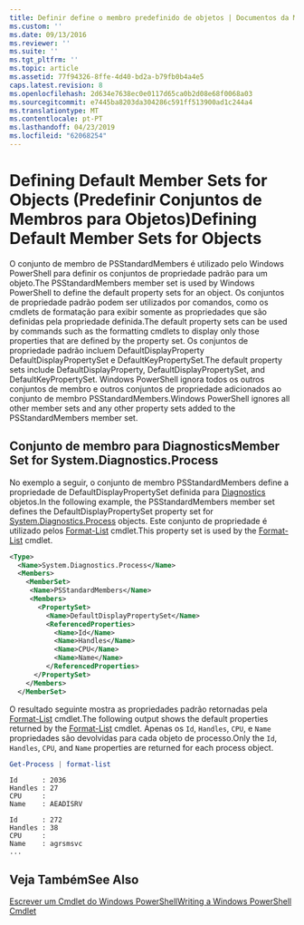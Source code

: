 ```yaml
---
title: Definir define o membro predefinido de objetos | Documentos da Microsoft
ms.custom: ''
ms.date: 09/13/2016
ms.reviewer: ''
ms.suite: ''
ms.tgt_pltfrm: ''
ms.topic: article
ms.assetid: 77f94326-8ffe-4d40-bd2a-b79fb0b4a4e5
caps.latest.revision: 8
ms.openlocfilehash: 2d634e7638ec0e0117d65ca0b2d08e68f0068a03
ms.sourcegitcommit: e7445ba8203da304286c591ff513900ad1c244a4
ms.translationtype: MT
ms.contentlocale: pt-PT
ms.lasthandoff: 04/23/2019
ms.locfileid: "62068254"
---
```

# <a name="defining-default-member-sets-for-objects"></a><span data-ttu-id="214f0-102">Defining Default Member Sets for Objects (Predefinir Conjuntos de Membros para Objetos)</span><span class="sxs-lookup"><span data-stu-id="214f0-102">Defining Default Member Sets for Objects</span></span>

<span data-ttu-id="214f0-103">O conjunto de membro de PSStandardMembers é utilizado pelo Windows PowerShell para definir os conjuntos de propriedade padrão para um objeto.</span><span class="sxs-lookup"><span data-stu-id="214f0-103">The PSStandardMembers member set is used by Windows PowerShell to define the default property sets for an object.</span></span> <span data-ttu-id="214f0-104">Os conjuntos de propriedade padrão podem ser utilizados por comandos, como os cmdlets de formatação para exibir somente as propriedades que são definidas pela propriedade definida.</span><span class="sxs-lookup"><span data-stu-id="214f0-104">The default property sets can be used by commands such as the formatting cmdlets to display only those properties that are defined by the property set.</span></span> <span data-ttu-id="214f0-105">Os conjuntos de propriedade padrão incluem DefaultDisplayProperty DefaultDisplayPropertySet e DefaultKeyPropertySet.</span><span class="sxs-lookup"><span data-stu-id="214f0-105">The default property sets include DefaultDisplayProperty, DefaultDisplayPropertySet, and DefaultKeyPropertySet.</span></span> <span data-ttu-id="214f0-106">Windows PowerShell ignora todos os outros conjuntos de membro e outros conjuntos de propriedade adicionados ao conjunto de membro PSStandardMembers.</span><span class="sxs-lookup"><span data-stu-id="214f0-106">Windows PowerShell ignores all other member sets and any other property sets added to the PSStandardMembers member set.</span></span>

## <a name="member-set-for-systemdiagnosticsprocess"></a><span data-ttu-id="214f0-107">Conjunto de membro para Diagnostics</span><span class="sxs-lookup"><span data-stu-id="214f0-107">Member Set for System.Diagnostics.Process</span></span>

<span data-ttu-id="214f0-108">No exemplo a seguir, o conjunto de membro PSStandardMembers define a propriedade de DefaultDisplayPropertySet definida para [Diagnostics](/dotnet/api/System.Diagnostics.Process) objetos.</span><span class="sxs-lookup"><span data-stu-id="214f0-108">In the following example, the PSStandardMembers member set defines the DefaultDisplayPropertySet property set for [System.Diagnostics.Process](/dotnet/api/System.Diagnostics.Process) objects.</span></span> <span data-ttu-id="214f0-109">Este conjunto de propriedade é utilizado pelos [Format-List](/powershell/module/Microsoft.PowerShell.Utility/Format-List) cmdlet.</span><span class="sxs-lookup"><span data-stu-id="214f0-109">This property set is used by the [Format-List](/powershell/module/Microsoft.PowerShell.Utility/Format-List) cmdlet.</span></span>

```xml
<Type>
  <Name>System.Diagnostics.Process</Name>
  <Members>
    <MemberSet>
     <Name>PSStandardMembers</Name>
     <Members>
       <PropertySet>
         <Name>DefaultDisplayPropertySet</Name>
         <ReferencedProperties>
           <Name>Id</Name>
           <Name>Handles</Name>
           <Name>CPU</Name>
           <Name>Name</Name>
         </ReferencedProperties>
      </PropertySet>
    </Members>
  </MemberSet>
```

<span data-ttu-id="214f0-110">O resultado seguinte mostra as propriedades padrão retornadas pela [Format-List](/powershell/module/Microsoft.PowerShell.Utility/Format-List) cmdlet.</span><span class="sxs-lookup"><span data-stu-id="214f0-110">The following output shows the default properties returned by the [Format-List](/powershell/module/Microsoft.PowerShell.Utility/Format-List) cmdlet.</span></span> <span data-ttu-id="214f0-111">Apenas os `Id`, `Handles`, `CPU`, e `Name` propriedades são devolvidas para cada objeto de processo.</span><span class="sxs-lookup"><span data-stu-id="214f0-111">Only the `Id`, `Handles`, `CPU`, and `Name` properties are returned for each process object.</span></span>

```powershell
Get-Process | format-list
```

```output
Id      : 2036
Handles : 27
CPU     :
Name    : AEADISRV

Id      : 272
Handles : 38
CPU     :
Name    : agrsmsvc
...
```

## <a name="see-also"></a><span data-ttu-id="214f0-112">Veja Também</span><span class="sxs-lookup"><span data-stu-id="214f0-112">See Also</span></span>

[<span data-ttu-id="214f0-113">Escrever um Cmdlet do Windows PowerShell</span><span class="sxs-lookup"><span data-stu-id="214f0-113">Writing a Windows PowerShell Cmdlet</span></span>](./writing-a-windows-powershell-cmdlet.md)
